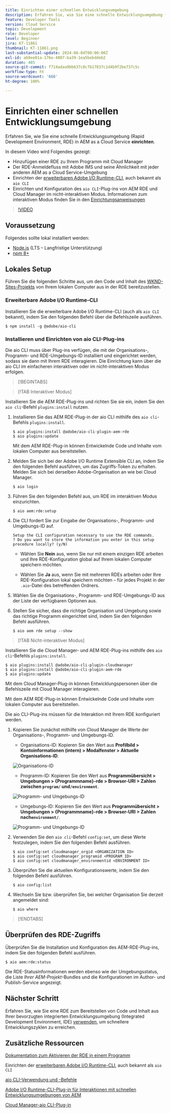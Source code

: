 ```yaml
---
title: Einrichten einer schnellen Entwicklungsumgebung
description: Erfahren Sie, wie Sie eine schnelle Entwicklungsumgebung für AEM as a Cloud Service einrichten.
feature: Developer Tools
version: Cloud Service
topic: Development
role: Developer
level: Beginner
jira: KT-11861
thumbnail: KT-11861.png
last-substantial-update: 2024-06-04T00:00:00Z
exl-id: ab9ee81a-176e-4807-ba39-1ea5bebddeb2
duration: 485
source-git-commit: f714adaa9bb637c0c7b17837c1d4b9f2be737c5c
workflow-type: ht
source-wordcount: '668'
ht-degree: 100%

---
```


# Einrichten einer schnellen Entwicklungsumgebung

Erfahren Sie, wie Sie eine schnelle Entwicklungsumgebung (Rapid Development Environment, RDE) in AEM as a Cloud Service **einrichten**.

In diesem Video wird Folgendes gezeigt:

- Hinzufügen einer RDE zu Ihrem Programm mit Cloud Manager
- Der RDE-Anmeldefluss mit Adobe IMS und seine Ähnlichkeit mit jeder anderen AEM as a Cloud Service-Umgebung
- Einrichten der [erweiterbaren Adobe I/O Runtime-CLI](https://developer.adobe.com/runtime/docs/guides/tools/cli_install/), auch bekannt als `aio CLI`
- Einrichten und Konfiguration des `aio CLI`-Plug-ins von AEM RDE und Cloud Manager im nicht-interaktiven Modus. Informationen zum interaktiven Modus finden Sie in den [Einrichtungsanweisungen](#setup-the-aem-rde-plugin)

>[!VIDEO](https://video.tv.adobe.com/v/3415490?quality=12&learn=on)

## Voraussetzung

Folgendes sollte lokal installiert werden:

- [Node.js](https://nodejs.org/de/) (LTS – Langfristige Unterstützung)
- [npm 8+](https://docs.npmjs.com/)

## Lokales Setup

Führen Sie die folgenden Schritte aus, um den Code und Inhalt des [WKND-Sites-Projekts](https://github.com/adobe/aem-guides-wknd#aem-wknd-sites-project) von Ihrem lokalen Computer aus in der RDE bereitzustellen.

### Erweiterbare Adobe I/O Runtime-CLI

Installieren Sie die erweiterbare Adobe I/O Runtime-CLI (auch als `aio CLI` bekannt), indem Sie den folgenden Befehl über die Befehlszeile ausführen.

```shell
$ npm install -g @adobe/aio-cli
```

### Installieren und Einrichten von aio CLI-Plug-ins

Die aio CLI muss über Plug-ins verfügen, die mit der Organisations-, Programm- und RDE-Umgebungs-ID installiert und eingerichtet werden, sodass sie dann mit Ihrem RDE interagieren. Die Einrichtung kann über die aio CLI im einfacheren interaktiven oder im nicht-interaktiven Modus erfolgen.

>[!BEGINTABS]

>[!TAB Interaktiver Modus]

Installieren Sie die AEM RDE-Plug-ins und richten Sie sie ein, indem Sie den `aio cli`-Befehl `plugins:install` nutzen.

1. Installieren Sie das AEM RDE-Plug-in der aio CLI mithilfe des `aio cli`-Befehls `plugins:install`.

   ```shell
   $ aio plugins:install @adobe/aio-cli-plugin-aem-rde    
   $ aio plugins:update
   ```

   Mit dem AEM RDE-Plug-in können Entwickelnde Code und Inhalte vom lokalen Computer aus bereitstellen.

2. Melden Sie sich bei der Adobe I/O Runtime Extensible CLI an, indem Sie den folgenden Befehl ausführen, um das Zugriffs-Token zu erhalten. Melden Sie sich bei derselben Adobe-Organisation an wie bei Cloud Manager.

   ```shell
   $ aio login
   ```

3. Führen Sie den folgenden Befehl aus, um RDE im interaktiven Modus einzurichten.

   ```shell
   $ aio aem:rde:setup
   ```

4. Die CLI fordert Sie zur Eingabe der Organisations-, Programm- und Umgebungs-ID auf.

   ```shell
   Setup the CLI configuration necessary to use the RDE commands.
   ? Do you want to store the information you enter in this setup procedure locally? (y/N)
   ```

   - Wählen Sie __Nein__ aus, wenn Sie nur mit einem einzigen RDE arbeiten und Ihre RDE-Konfiguration global auf Ihrem lokalen Computer speichern möchten.

   - Wählen Sie __Ja__ aus, wenn Sie mit mehreren RDEs arbeiten oder Ihre RDE-Konfiguration lokal speichern möchten – für jedes Projekt in der `.aio`-Datei des betreffenden Ordners.

5. Wählen Sie die Organisations-, Programm- und RDE-Umgebungs-ID aus der Liste der verfügbaren Optionen aus.

6. Stellen Sie sicher, dass die richtige Organisation und Umgebung sowie das richtige Programm eingerichtet sind, indem Sie den folgenden Befehl ausführen.

   ```shell
   $ aio aem rde setup --show
   ```

>[!TAB Nicht-interaktiver Modus]

Installieren Sie die Cloud Manager- und AEM RDE-Plug-ins mithilfe des `aio cli`-Befehls `plugins:install`.

```shell
$ aio plugins:install @adobe/aio-cli-plugin-cloudmanager
$ aio plugins:install @adobe/aio-cli-plugin-aem-rde
$ aio plugins:update
```

Mit dem Cloud Manager-Plug-in können Entwicklungspersonen über die Befehlszeile mit Cloud Manager interagieren.

Mit dem AEM RDE-Plug-in können Entwickelnde Code und Inhalte vom lokalen Computer aus bereitstellen.

Die aio CLI-Plug-ins müssen für die Interaktion mit Ihrem RDE konfiguriert werden.

1. Kopieren Sie zunächst mithilfe von Cloud Manager die Werte der Organisations-, Programm- und Umgebungs-ID.

   - Organisations-ID: Kopieren Sie den Wert aus **Profilbild > Kontoinformationen (intern) > Modalfenster > Aktuelle Organisations-ID**.

   ![Organisations-ID](./assets/Org-ID.png)

   - Programm-ID: Kopieren Sie den Wert aus **Programmübersicht > Umgebungen > {Programmname}-rde > Browser-URI > Zahlen zwischen `program/` und`/environment`**.

   ![Programm- und Umgebungs-ID](./assets/Program-Environment-Id.png)

   - Umgebungs-ID: Kopieren Sie den Wert aus **Programmübersicht > Umgebungen > {Programmname}-rde > Browser-URI > Zahlen nach`environment/`**.

   ![Programm- und Umgebungs-ID](./assets/Program-Environment-Id.png)

1. Verwenden Sie den `aio cli`-Befehl `config:set`, um diese Werte festzulegen, indem Sie den folgenden Befehl ausführen.

   ```shell
   $ aio config:set cloudmanager_orgid <ORGANIZATION ID>
   $ aio config:set cloudmanager_programid <PROGRAM ID>
   $ aio config:set cloudmanager_environmentid <ENVIRONMENT ID>
   ```

1. Überprüfen Sie die aktuellen Konfigurationswerte, indem Sie den folgenden Befehl ausführen.

   ```shell
   $ aio config:list
   ```

1. Wechseln Sie bzw. überprüfen Sie, bei welcher Organisation Sie derzeit angemeldet sind:

   ```shell
   $ aio where
   ```

>[!ENDTABS]

## Überprüfen des RDE-Zugriffs

Überprüfen Sie die Installation und Konfiguration des AEM-RDE-Plug-ins, indem Sie den folgenden Befehl ausführen.

```shell
$ aio aem:rde:status
```

Die RDE-Statusinformationen werden ebenso wie der Umgebungsstatus, die Liste _Ihrer AEM-Projekt_-Bundles und die Konfigurationen im Author- und Publish-Service angezeigt.

## Nächster Schritt

Erfahren Sie, wie Sie eine RDE zum Bereitstellen von Code und Inhalt aus Ihrer bevorzugten integrierten Entwicklungsumgebung (Integrated Development Environment, IDE) [verwenden](./how-to-use.md), um schnellere Entwicklungszyklen zu erreichen.


## Zusätzliche Ressourcen

[Dokumentation zum Aktivieren der RDE in einem Programm](https://experienceleague.adobe.com/docs/experience-manager-cloud-service/content/implementing/developing/rapid-development-environments.html?lang=de#enabling-rde-in-a-program)

Einrichten der [erweiterbaren Adobe I/O Runtime-CLI](https://developer.adobe.com/runtime/docs/guides/tools/cli_install/), auch bekannt als `aio CLI`

[aio CLI-Verwendung und -Befehle](https://github.com/adobe/aio-cli#usage)

[Adobe I/O Runtime-CLI-Plug-in für Interaktionen mit schnellen Entwicklungsumgebungen von AEM](https://github.com/adobe/aio-cli-plugin-aem-rde#aio-cli-plugin-aem-rde)

[Cloud Manager-aio CLI-Plug-in](https://github.com/adobe/aio-cli-plugin-cloudmanager)
